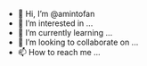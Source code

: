 - 👋 Hi, I’m @amintofan
- 👀 I’m interested in ...
- 🌱 I’m currently learning ...
- 💞️ I’m looking to collaborate on ...
- 📫 How to reach me ...

<!---
amintofan/amintofan is a ✨ special ✨ repository because its `README.md` (this file) appears on your GitHub profile.
You can click the Preview link to take a look at your changes.
--->
